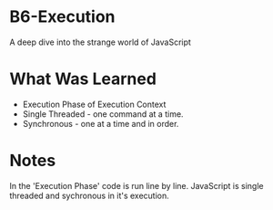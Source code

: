 # B6-Execution

<p>A deep dive into the strange world of JavaScript</p>

<h1>What Was Learned</h1>
 <ul>

  <li>Execution Phase of Execution Context</li>
  <li>Single Threaded - one command at a time.</li>
  <li>Synchronous - one at a time and in order.</li>
  

 </ul>
 
<h1>Notes</h1>

In the 'Execution Phase' code is run line by line. JavaScript is single threaded and sychronous in it's execution.
